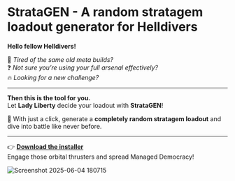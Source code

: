 # StrataGEN - A random stratagem loadout generator for Helldivers

**Hello fellow Helldivers!**

🚨 *Tired of the same old meta builds?*  
❓ *Not sure you’re using your full arsenal effectively?*  
🔥 *Looking for a new challenge?*

---

**Then this is the tool for you.**  
Let **Lady Liberty** decide your loadout with **StrataGEN**!

🎲 With just a click, generate a **completely random stratagem loadout** and dive into battle like never before.

---

👉 **[Download the installer](https://github.com/DemetrioPerez91/StrataGen/releases/download/v1.0.0/StrataGen.Setup.1.0.0.exe)**  
Engage those orbital thrusters and spread Managed Democracy!


![Screenshot 2025-06-04 180715](https://github.com/user-attachments/assets/c9038051-3477-4dcf-8202-646eed89bb68)
